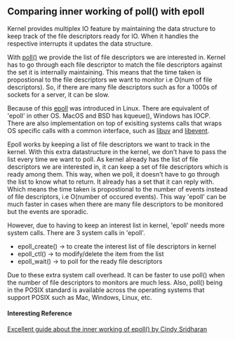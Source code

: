 ## Comparing inner working of poll() with epoll


Kernel provides multiplex IO feature by maintaining the data structure to keep track of the file descriptors ready for IO. When it handles the respective interrupts it updates the data structure.

With [poll()](https://man7.org/linux/man-pages/man2/poll.2.html) we provide the list of file descriptors we are interested in.
Kernel has to go through each file descriptor to match the file descriptors against the set it is internally maintaining. This means that the time taken is propostional to the file descriptors we want to monitor i.e O(num of file descriptors). So, if there are many file descriptors such as for a 1000s of sockets for a server, it can be slow.

Because of this [epoll](https://man7.org/linux/man-pages/man7/epoll.7.html) was introduced in Linux. There are equivalent of 'epoll' in other OS. MacOS and BSD has kqueue(), Windows has IOCP. There are also implementation on top of exisiting systems calls that wraps OS specific calls with a common interface, such as [libuv](https://libuv.org/)  and [libevent](https://libevent.org/).

Epoll works by keeping a list of file descriptors we want to track in the kernel. With this extra datastructure in the kernel, we don't have to pass the list every time we want to poll. As kernel already has the list of file descriptors we are interested in, it can keep a set of file descriptors which is ready among them. This way, when we poll, it doesn't have to go through the list to know what to return. It already has a set that it can reply with. Which means the time taken is propostional to the number of events instead of file descriptors, i.e O(number of occured events). This way 'epoll' can be much faster in cases when there are many file descriptors to be monitored but the events are sporadic.

However, due to having to keep an interest list in kernel, 'epoll' needs more system calls. There are 3 system calls in 'epoll'.
- epoll_create() -> to create the interest list of file descriptors in kernel
- epoll_ctl() -> to modify/delete the item from the list
- epoll_wait() -> to poll for the ready file descriptors

Due to these extra system call overhead. It can be faster to use poll() when the number of file descriptors to monitors are much less. Also, poll() being in the POSIX standard is available across the operating systems that support POSIX such as Mac, Windows, Linux, etc.

#### Interesting Reference

[Excellent guide about the inner working of epoll() by Cindy Sridharan](https://copyconstruct.medium.com/the-method-to-epolls-madness-d9d2d6378642)